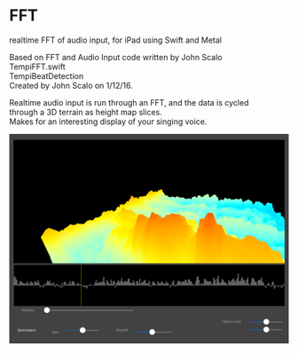# FFT
realtime FFT of audio input, for iPad using Swift and Metal

Based on FFT and Audio Input code written by John Scalo \
TempiFFT.swift\
TempiBeatDetection\
Created by John Scalo on 1/12/16.

Realtime audio input is run through an FFT, and the data is cycled\
through a 3D terrain as height map slices.\
Makes for an interesting display of your singing voice.

![Screenshot](screenshot.png)



